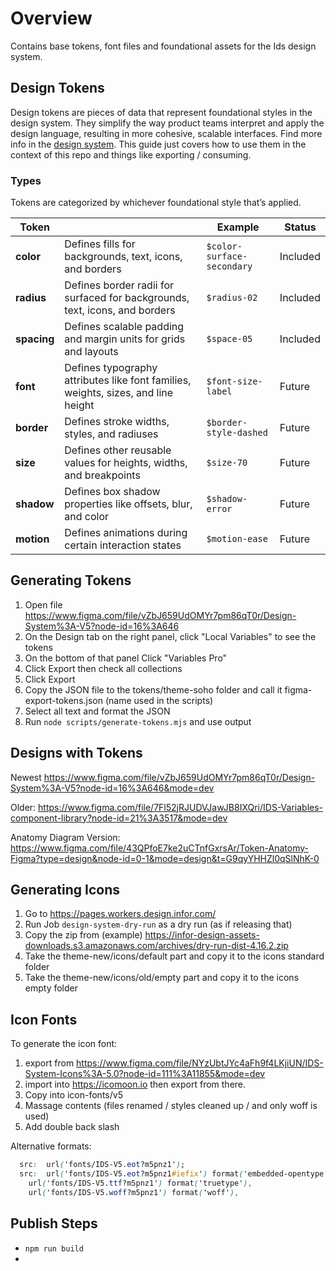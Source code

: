 # Overview

Contains base tokens, font files and foundational assets for the Ids design system.

## Design Tokens

Design tokens are pieces of data that represent foundational styles in the design system. They simplify the way product teams interpret and apply the design language, resulting in more cohesive, scalable interfaces. Find more info in the [design system](https://design.infor.com/foundations/design-tokens/). This guide just covers how to use them in the context of this repo and things like exporting / consuming.

### Types

Tokens are categorized by whichever foundational style that’s applied.

| Token       |                               |Example         |Status         |
|-------------|-------------------------------|----------------|----------------|
|**color**    |Defines fills for backgrounds, text, icons, and borders |`$color-surface-secondary`| Included |
|**radius**   |Defines border radii for surfaced  for backgrounds, text, icons, and borders |`$radius-02`| Included |
|**spacing**  |Defines scalable padding and margin units for grids and layouts  |`$space-05`| Included |
|**font**     |Defines typography attributes like font families, weights, sizes, and line height |`$font-size-label`| Future |
|**border**   |Defines stroke widths, styles, and radiuses  |`$border-style-dashed`| Future |
|**size**     |Defines other reusable values for heights, widths, and breakpoints  |`$size-70`| Future |
|**shadow**   |Defines box shadow properties like offsets, blur, and color |`$shadow-error`| Future |
|**motion**   |Defines animations during certain interaction states  |`$motion-ease`| Future |

## Generating Tokens

1. Open file https://www.figma.com/file/vZbJ659UdOMYr7pm86qT0r/Design-System%3A-V5?node-id=16%3A646
2. On the Design tab on the right panel, click "Local Variables" to see the tokens
3. On the bottom of that panel Click "Variables Pro"
4. Click Export then check all collections
5. Click Export
6. Copy the JSON file to the tokens/theme-soho folder and call it figma-export-tokens.json (name used in the scripts)
7. Select all text and format the JSON
8. Run `node scripts/generate-tokens.mjs` and use output

## Designs with Tokens

Newest
https://www.figma.com/file/vZbJ659UdOMYr7pm86qT0r/Design-System%3A-V5?node-id=16%3A646&mode=dev

Older:
https://www.figma.com/file/7Fl52jRJUDVJawJB8IXQri/IDS-Variables-component-library?node-id=21%3A3517&mode=dev

Anatomy Diagram Version:
https://www.figma.com/file/43QPfoE7ke2uCTnfGxrsAr/Token-Anatomy-Figma?type=design&node-id=0-1&mode=design&t=G9qyYHHZl0qSlNhK-0

## Generating Icons

1. Go to https://pages.workers.design.infor.com/
2. Run Job `design-system-dry-run` as a dry run (as if releasing that)
3. Copy the zip from (example) https://infor-design-assets-downloads.s3.amazonaws.com/archives/dry-run-dist-4.16.2.zip
4. Take the theme-new/icons/default part and copy it to the icons standard folder
5. Take the theme-new/icons/old/empty part and copy it to the icons empty folder

## Icon Fonts

To generate the icon font:

1. export from https://www.figma.com/file/NYzUbtJYc4aFh9f4LKjiUN/IDS-System-Icons%3A-5.0?node-id=111%3A11855&mode=dev
2. import into https://icomoon.io then export from there.
3. Copy into icon-fonts/v5
4. Massage contents (files renamed / styles cleaned up / and only woff is used)
5. Add double back slash

Alternative formats:

```css
  src:  url('fonts/IDS-V5.eot?m5pnz1');
  src:  url('fonts/IDS-V5.eot?m5pnz1#iefix') format('embedded-opentype'),
    url('fonts/IDS-V5.ttf?m5pnz1') format('truetype'),
    url('fonts/IDS-V5.woff?m5pnz1') format('woff'),
```

## Publish Steps

- `npm run build`
-
